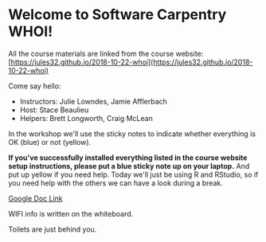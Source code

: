 # Welcome to Software Carpentry WHOI!

All the course materials are linked from the course website: [https://jules32.github.io/2018-10-22-whoi](https://jules32.github.io/2018-10-22-whoi)

Come say hello: 
 
- Instructors: Julie Lowndes, Jamie Afflerbach
- Host: Stace Beaulieu
- Helpers: Brett Longworth, Craig McLean

In the workshop we'll use the sticky notes to indicate whether everything is OK (blue) or not (yellow).

**If you've successfully installed everything listed in the course website setup instructions, please put a blue sticky note up on your laptop.** And put up yellow if you need help. Today we'll just be using R and RStudio, so if you need help with the others we can have a look during a break.

[Google Doc Link](https://docs.google.com/document/d/1pEoTnqanxTFWqIzBYuK4ltIXVC1B4GWZLV5EUloiFxQ/edit?usp=sharing)

WIFI info is written on the whiteboard.

Toilets are just behind you.
